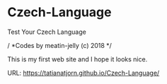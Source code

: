 # Czech-Language
Test Your Czech Language

/ *Codes by meatin-jelly (c) 2018 */

  This is my first web site and I hope it looks nice.
  
  URL: https://tatianatjorn.github.io/Czech-Language/
